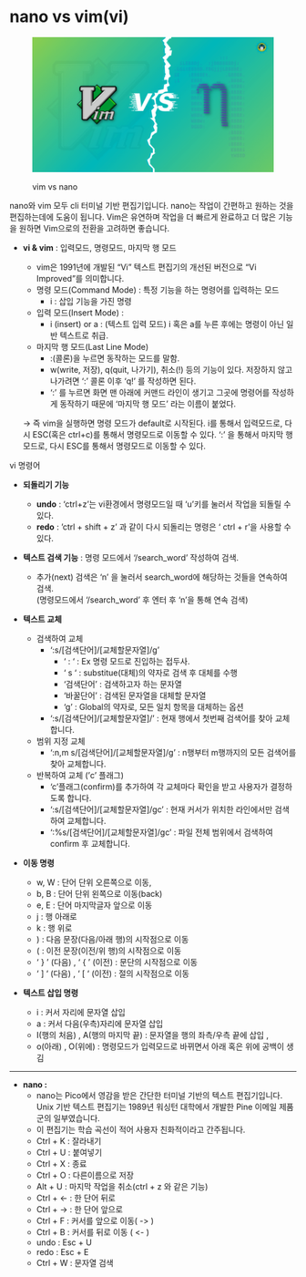 # nano vs vim(vi)

<figure><img src="../.gitbook/assets/image (1).png" alt=""><figcaption><p>vim vs nano</p></figcaption></figure>

nano와 vim 모두 cli 터미널 기반 편집기입니다. nano는 작업이 간편하고 원하는 것을 편집하는데에 도움이 됩니다. Vim은 유연하며 작업을 더 빠르게 완료하고 더 많은 기능을 원하면 Vim으로의 전환을 고려하면 좋습니다.



*   **vi & vim** : 입력모드, 명령모드, 마지막 행 모드

    * vim은 1991년에 개발된 “Vi” 텍스트 편집기의 개선된 버전으로 “Vi Improved”를 의미합니다.
    * 명령 모드(Command Mode) : 특정 기능을 하는 명령어를 입력하는 모드
      * i : 삽입 기능을 가진 명령
    * 입력 모드(Insert Mode) :
      * i (insert) or a : (텍스트 입력 모드) i 혹은 a를 누른 후에는 명령이 아닌 일반 텍스트로 취급.
    * 마지막 행 모드(Last Line Mode)
      * :(콜론)을 누르면 동작하는 모드를 말함.
      * w(write, 저장), q(quit, 나가기), 취소(!) 등의 기능이 있다. 저장하지 않고 나가려면 ‘:’ 콜론 이후 ‘q!’ 를 작성하면 된다.
      * ‘:’ 를 누르면 화면 맨 아래에 커맨드 라인이 생기고 그곳에 명령어를 작성하게 동작하기 때문에 ‘마지막 행 모드’ 라는 이름이 붙었다.

    → 즉 vim을 실행하면 명령 모드가 default로 시작된다. i를 통해서 입력모드로, 다시 ESC(혹은 ctrl+c)를 통해서 명령모드로 이동할 수 있다. ‘:’ 을 통해서 마지막 행 모드로, 다시 ESC를 통해서 명령모드로 이동할 수 있다.

vi 명령어

*   **되돌리기 기능**&#x20;

    * **undo** : ‘ctrl+z’는 vi환경에서 명령모드일 때 ‘u’키를 눌러서 작업을 되돌릴 수 있다.&#x20;
    * **redo** : ’ctrl + shift + z’ 과 같이 다시 되돌리는 명령은 ‘ ctrl + r’을 사용할 수 있다.


*   **텍스트 검색 기능** : 명령 모드에서 ‘/search\_word’ 작성하여 검색.&#x20;

    * 추가(next) 검색은 ‘n’ 을 눌러서 search\_word에 해당하는 것들을 연속하여 검색.\
      (명령모드에서 ‘/search\_word’ 후 엔터 후 ‘n’을 통해 연속 검색)


*   **텍스트 교체**

    * 검색하여 교체
      * ‘:s/\[검색단어]/\[교체할문자열]/g’
        * ‘ : ‘ : Ex 명령 모드로 진입하는 접두사.
        * ‘ s ‘ : substitue(대체)의 약자로 검색 후 대체를 수행
        * ‘검색단어’ : 검색하고자 하는 문자열
        * ‘바꿀단어’ : 검색된 문자열을 대체할 문자열
        * ‘g’ : Global의 약자로, 모든 일치 항목을 대체하는 옵션
      * ‘:s/\[검색단어]/\[교체할문자열]/’ : 현재 행에서 첫번째 검색어를 찾아 교체합니다.
    * 범위 지정 교체
      * ‘:n,m s/\[검색단어]/\[교체할문자열]/g’ : n행부터 m행까지의 모든 검색어를 찾아 교체합니다.
    * 반복하여 교체 (’c’ 플래그)
      * ‘c’플래그(confirm)를 추가하여 각 교체마다 확인을 받고 사용자가 결정하도록 합니다.
      * ‘:s/\[검색단어]/\[교체할문자열]/gc’ : 현재 커서가 위치한 라인에서만 검색하여 교체합니다.
      * ‘:%s/\[검색단어]/\[교체할문자열]/gc’ : 파일 전체 범위에서 검색하여 confirm 후 교체합니다.


*   **이동 명령**

    * w, W : 단어 단위 오른쪽으로 이동,
    * b, B : 단어 단위 왼쪽으로 이동(back)
    * e, E : 단어 마지막글자 앞으로 이동
    * j : 행 아래로
    * k : 행 위로
    * ) : 다음 문장(다음/아래 행)의 시작점으로 이동
    * ( : 이전 문장(이전/위 행)의 시작점으로 이동
    * ‘ } ’ (다음) , ‘ { ’ (이전) : 문단의 시작점으로 이동
    * ‘ ] ‘ (다음) , ‘ \[ ‘ (이전) : 절의 시작점으로 이동


* **텍스트 삽입 명령**
  * i : 커서 자리에 문자열 삽입
  * a : 커서 다음(우측)자리에 문자열 삽입
  * I(행의 처음) , A(행의 마지막 끝) : 문자열을 행의 좌측/우측 끝에 삽입 ,
  * o(아래) , O(위에) : 명령모드가 입력모드로 바뀌면서 아래 혹은 위에 공백이 생김

***

* **nano :**
  * nano는 Pico에서 영감을 받은 간단한 터미널 기반의 텍스트 편집기입니다. Unix 기반 텍스트 편집기는 1989년 워싱턴 대학에서 개발한 Pine 이메일 제품군의 일부였습니다.
  * 이 편집기는 학습 곡선이 적어 사용자 친화적이라고 간주됩니다.
  * Ctrl + K : 잘라내기
  * Ctrl + U : 붙여넣기
  * Ctrl + X : 종료
  * Ctrl + O : 다른이름으로 저장
  * Alt + U : 마지막 작업을 취소(ctrl + z 와 같은 기능)
  * Ctrl + ← : 한 단어 뒤로
  * Ctrl + → : 한 단어 앞으로
  * Ctrl + F : 커서를 앞으로 이동( -> )
  * Ctrl + B : 커서를 뒤로 이동 ( <- )
  * undo : Esc + U&#x20;
  * redo : Esc + E
  * Ctrl + W : 문자열 검색
